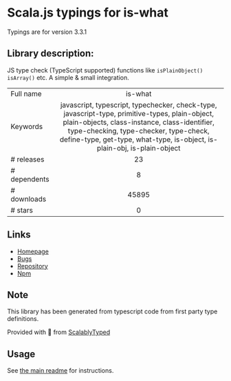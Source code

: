 
# Scala.js typings for is-what

Typings are for version 3.3.1

## Library description:
JS type check (TypeScript supported) functions like `isPlainObject() isArray()` etc. A simple & small integration.

|                    |                 |
| ------------------ | :-------------: |
| Full name          | is-what |
| Keywords           | javascript, typescript, typechecker, check-type, javascript-type, primitive-types, plain-object, plain-objects, class-instance, class-identifier, type-checking, type-checker, type-check, define-type, get-type, what-type, is-object, is-plain-obj, is-plain-object |
| # releases         | 23 |
| # dependents       | 8 |
| # downloads        | 45895 |
| # stars            | 0 |

## Links
- [Homepage](https://github.com/mesqueeb/is-what#readme)
- [Bugs](https://github.com/mesqueeb/is-what/issues)
- [Repository](https://github.com/mesqueeb/is-what)
- [Npm](https://www.npmjs.com/package/is-what)
    


## Note
This library has been generated from typescript code from first party type definitions.

Provided with :purple_heart: from [ScalablyTyped](https://github.com/oyvindberg/ScalablyTyped)

## Usage
See [the main readme](../../readme.md) for instructions.


